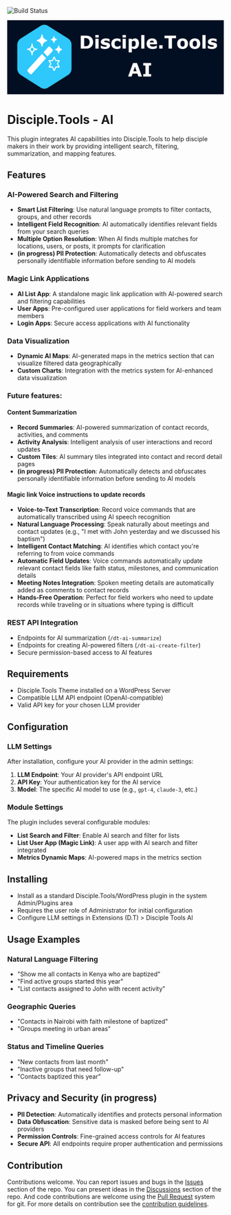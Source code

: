 ![Build Status](https://github.com/DiscipleTools/disciple-tools-ai/actions/workflows/ci.yml/badge.svg?branch=master)

![Plugin Banner](https://raw.githubusercontent.com/DiscipleTools/disciple-tools-ai/master/documentation/banner.png)

# Disciple.Tools - AI

This plugin integrates AI capabilities into Disciple.Tools to help disciple makers in their work by providing intelligent search, filtering, summarization, and mapping features.

## Features

### AI-Powered Search and Filtering
- **Smart List Filtering**: Use natural language prompts to filter contacts, groups, and other records
- **Intelligent Field Recognition**: AI automatically identifies relevant fields from your search queries
- **Multiple Option Resolution**: When AI finds multiple matches for locations, users, or posts, it prompts for clarification
- **(in progress) PII Protection**: Automatically detects and obfuscates personally identifiable information before sending to AI models

### Magic Link Applications
- **AI List App**: A standalone magic link application with AI-powered search and filtering capabilities
- **User Apps**: Pre-configured user applications for field workers and team members
- **Login Apps**: Secure access applications with AI functionality

### Data Visualization
- **Dynamic AI Maps**: AI-generated maps in the metrics section that can visualize filtered data geographically
- **Custom Charts**: Integration with the metrics system for AI-enhanced data visualization

### Future features:

#### Content Summarization
- **Record Summaries**: AI-powered summarization of contact records, activities, and comments
- **Activity Analysis**: Intelligent analysis of user interactions and record updates
- **Custom Tiles**: AI summary tiles integrated into contact and record detail pages
- **(in progress) PII Protection**: Automatically detects and obfuscates personally identifiable information before sending to AI models

#### Magic link Voice instructions to update records
- **Voice-to-Text Transcription**: Record voice commands that are automatically transcribed using AI speech recognition
- **Natural Language Processing**: Speak naturally about meetings and contact updates (e.g., "I met with John yesterday and we discussed his baptism")
- **Intelligent Contact Matching**: AI identifies which contact you're referring to from voice commands
- **Automatic Field Updates**: Voice commands automatically update relevant contact fields like faith status, milestones, and communication details
- **Meeting Notes Integration**: Spoken meeting details are automatically added as comments to contact records
- **Hands-Free Operation**: Perfect for field workers who need to update records while traveling or in situations where typing is difficult



### REST API Integration
- Endpoints for AI summarization (`/dt-ai-summarize`)
- Endpoints for creating AI-powered filters (`/dt-ai-create-filter`)
- Secure permission-based access to AI features

## Requirements

- Disciple.Tools Theme installed on a WordPress Server
- Compatible LLM API endpoint (OpenAI-compatible)
- Valid API key for your chosen LLM provider

## Configuration

### LLM Settings
After installation, configure your AI provider in the admin settings:

1. **LLM Endpoint**: Your AI provider's API endpoint URL
2. **API Key**: Your authentication key for the AI service
3. **Model**: The specific AI model to use (e.g., `gpt-4`, `claude-3`, etc.)

### Module Settings
The plugin includes several configurable modules:

- **List Search and Filter**: Enable AI search and filter for lists
- **List User App (Magic Link)**: A user app with AI search and filter integrated
- **Metrics Dynamic Maps**: AI-powered maps in the metrics section

## Installing

- Install as a standard Disciple.Tools/WordPress plugin in the system Admin/Plugins area
- Requires the user role of Administrator for initial configuration
- Configure LLM settings in Extensions (D.T) > Disciple Tools AI

## Usage Examples

### Natural Language Filtering
- "Show me all contacts in Kenya who are baptized"
- "Find active groups started this year"
- "List contacts assigned to John with recent activity"

### Geographic Queries
- "Contacts in Nairobi with faith milestone of baptized"
- "Groups meeting in urban areas"

### Status and Timeline Queries
- "New contacts from last month"
- "Inactive groups that need follow-up"
- "Contacts baptized this year"

## Privacy and Security (in progress)

- **PII Detection**: Automatically identifies and protects personal information
- **Data Obfuscation**: Sensitive data is masked before being sent to AI providers
- **Permission Controls**: Fine-grained access controls for AI features
- **Secure API**: All endpoints require proper authentication and permissions

## Contribution

Contributions welcome. You can report issues and bugs in the
[Issues](https://github.com/DiscipleTools/disciple-tools-ai/issues) section of the repo. You can present ideas
in the [Discussions](https://github.com/DiscipleTools/disciple-tools-ai/discussions) section of the repo. And
code contributions are welcome using the [Pull Request](https://github.com/DiscipleTools/disciple-tools-ai/pulls)
system for git. For more details on contribution see the
[contribution guidelines](https://github.com/DiscipleTools/disciple-tools-ai/blob/master/CONTRIBUTING.md).
